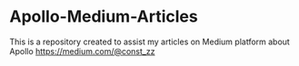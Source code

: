 # Apollo-Medium-Articles
This is a repository created to assist my articles on Medium platform about Apollo https://medium.com/@const_zz
